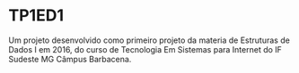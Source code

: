 # TP1ED1

Um projeto desenvolvido como primeiro projeto da materia de Estruturas de Dados I em 2016,
do curso de Tecnologia Em Sistemas para Internet do IF Sudeste MG Câmpus Barbacena.
